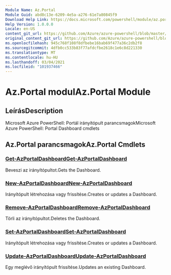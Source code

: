```yaml
---
Module Name: Az.Portal
Module Guid: abd8c13e-6209-4e5a-a276-61e7a80845f9
Download Help Link: https://docs.microsoft.com/powershell/module/az.portal
Help Version: 1.0.0.0
Locale: en-US
content_git_url: https://github.com/Azure/azure-powershell/blob/master/src/Portal/help/Az.Portal.md
original_content_git_url: https://github.com/Azure/azure-powershell/blob/master/src/Portal/help/Az.Portal.md
ms.openlocfilehash: 945c768f108f8dfbebe16bab69f477a36c2db2f8
ms.sourcegitcommit: 4dfb0cc533b83f77afdcfbe2618c1e6c8d221330
ms.translationtype: MT
ms.contentlocale: hu-HU
ms.lasthandoff: 03/04/2021
ms.locfileid: "101937466"
---
```

# <span data-ttu-id="d182d-101">Az.Portal modul</span><span class="sxs-lookup"><span data-stu-id="d182d-101">Az.Portal Module</span></span>
## <span data-ttu-id="d182d-102">Leírás</span><span class="sxs-lookup"><span data-stu-id="d182d-102">Description</span></span>
<span data-ttu-id="d182d-103">Microsoft Azure PowerShell: Portál irányítópult parancsmagok</span><span class="sxs-lookup"><span data-stu-id="d182d-103">Microsoft Azure PowerShell: Portal Dashboard cmdlets</span></span>

## <span data-ttu-id="d182d-104">Az.Portal parancsmagok</span><span class="sxs-lookup"><span data-stu-id="d182d-104">Az.Portal Cmdlets</span></span>
### [<span data-ttu-id="d182d-105">Get-AzPortalDashboard</span><span class="sxs-lookup"><span data-stu-id="d182d-105">Get-AzPortalDashboard</span></span>](Get-AzPortalDashboard.md)
<span data-ttu-id="d182d-106">Beveszi az irányítópultot.</span><span class="sxs-lookup"><span data-stu-id="d182d-106">Gets the Dashboard.</span></span>

### [<span data-ttu-id="d182d-107">New-AzPortalDashboard</span><span class="sxs-lookup"><span data-stu-id="d182d-107">New-AzPortalDashboard</span></span>](New-AzPortalDashboard.md)
<span data-ttu-id="d182d-108">Irányítópult létrehozása vagy frissítése.</span><span class="sxs-lookup"><span data-stu-id="d182d-108">Creates or updates a Dashboard.</span></span>

### [<span data-ttu-id="d182d-109">Remove-AzPortalDashboard</span><span class="sxs-lookup"><span data-stu-id="d182d-109">Remove-AzPortalDashboard</span></span>](Remove-AzPortalDashboard.md)
<span data-ttu-id="d182d-110">Törli az irányítópultot.</span><span class="sxs-lookup"><span data-stu-id="d182d-110">Deletes the Dashboard.</span></span>

### [<span data-ttu-id="d182d-111">Set-AzPortalDashboard</span><span class="sxs-lookup"><span data-stu-id="d182d-111">Set-AzPortalDashboard</span></span>](Set-AzPortalDashboard.md)
<span data-ttu-id="d182d-112">Irányítópult létrehozása vagy frissítése.</span><span class="sxs-lookup"><span data-stu-id="d182d-112">Creates or updates a Dashboard.</span></span>

### [<span data-ttu-id="d182d-113">Update-AzPortalDashboard</span><span class="sxs-lookup"><span data-stu-id="d182d-113">Update-AzPortalDashboard</span></span>](Update-AzPortalDashboard.md)
<span data-ttu-id="d182d-114">Egy meglévő irányítópult frissítése.</span><span class="sxs-lookup"><span data-stu-id="d182d-114">Updates an existing Dashboard.</span></span>

